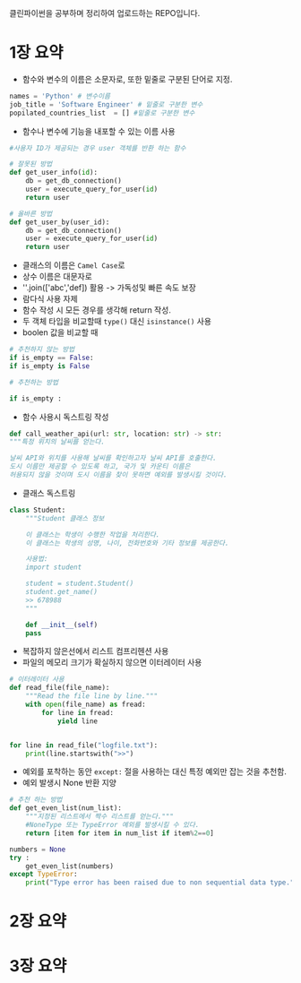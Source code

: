 클린파이썬을 공부하며 정리하여 업로드하는 REPO입니다.

# 1장 요약

- 함수와 변수의 이름은 소문자로, 또한 밑줄로 구분된 단어로 지정.

```python
names = 'Python' # 변수이름
job_title = 'Software Engineer' # 밑줄로 구분한 변수
popilated_countries_list  = [] #밑줄로 구분한 변수 
```

- 함수나 변수에 기능을 내포할 수 있는 이름 사용
```python
#사용자 ID가 제공되는 경우 user 객체를 반환 하는 함수

# 잘못된 방법
def get_user_info(id):
    db = get_db_connection()
    user = execute_query_for_user(id)
    return user

# 올바른 방법
def get_user_by(user_id):
    db = get_db_connection()
    user = execute_query_for_user(id)
    return user
```

- 클래스의 이름은 `Camel Case`로
- 상수 이름은 대문자로
- ''.join(['abc','def]) 활용 -> 가독성및 빠른 속도 보장
- 람다식 사용 자제
- 함수 작성 시 모든 경우를 생각해 return 작성.
- 두 객체 타입을 비교할때 `type()` 대신 `isinstance()` 사용
- boolen 값을 비교할 때
```python
# 추천하지 않는 방법
if is_empty == False:
if is_empty is False

# 추천하는 방법

if is_empty :
```
- 함수 사용시 독스트링 작성
```python
def call_weather_api(url: str, location: str) -> str:
"""특정 위치의 날씨를 얻는다.  

날씨 API와 위치를 사용해 날씨를 확인하고자 날씨 API를 호출한다.
도시 이름만 제공할 수 있도록 하고, 국가 및 카운티 이름은 
허용되지 않을 것이며 도시 이름을 찾이 못하면 예외를 발생시킬 것이다.
```

- 클래스 독스트링 
```python
class Student:
    """Student 클래스 정보 

    이 클래스는 학생이 수행한 작업을 처리한다.
    이 클래스는 학생의 성명, 나이, 전화번호와 기타 정보를 제공한다.

    사용법:
    import student

    student = student.Student()
    student.get_name()
    >> 678988
    """

    def __init__(self)
    pass
```

- 복잡하지 않은선에서 리스트 컴프리헨션 사용
- 파일의 메모리 크기가 확실하지 않으면 이터레이터 사용
```python
# 이터레이터 사용
def read_file(file_name):
    """Read the file line by line."""
    with open(file_name) as fread:
        for line in fread:
            yield line


for line in read_file("logfile.txt"):
    print(line.startswith(">>")
```

- 예외를 포착하는 동안 `except:` 절을 사용하는 대신 특정 예외만 잡는 것을 추천함.  
- 예외 발생시 None 반환 지양
```python
# 추천 하는 방법 
def get_even_list(num_list):
    """지정된 리스트에서 짝수 리스트를 얻는다."""
    #NoneType 또는 TypeError 예외를 발생시킬 수 있다.
    return [item for item in num_list if item%2==0]

numbers = None
try : 
    get_even_list(numbers)
except TypeError:
    print("Type error has been raised due to non sequential data type.")

```

# 2장 요약

# 3장 요약
